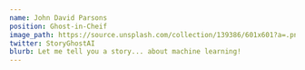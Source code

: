 ```yaml
---
name: John David Parsons
position: Ghost-in-Cheif
image_path: https://source.unsplash.com/collection/139386/601x601?a=.png
twitter: StoryGhostAI
blurb: Let me tell you a story... about machine learning!
---
```

